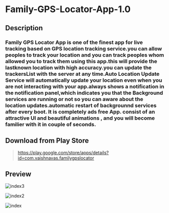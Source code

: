 # Family-GPS-Locator-App-1.0
## **Description**
### Family GPS Locator App is one of the finest app for live tracking based on GPS location tracking service.you can allow peoples to track your location and you can track peoples whom allowed you to track them using this app.this will provide the lastknown location with high accuracy.you can update the trackersList with the server at any time.Auto Location Update Service will automatically update your location even when you are not interacting with your app.always shows a notification in the notification panel,which indicates you that the Background  services are running or not so you can aware about the location updates.automatic restart of backgrounnd services after every boot. It is completely ads free App. consist of an attractive UI and beautiful animations , and you will become familier with it in couple of seconds.

## Download from Play Store

> https://play.google.com/store/apps/details?id=com.vaishnavas.familygpslocator

## Preview


![index3](https://user-images.githubusercontent.com/60743167/93661155-35432f80-fa73-11ea-8833-29fb20880854.jpeg)


![index2](https://user-images.githubusercontent.com/60743167/93661151-2f4d4e80-fa73-11ea-9c31-95c38d5f3e2d.jpeg)



![index](https://user-images.githubusercontent.com/60743167/93661091-acc48f00-fa72-11ea-812b-4728eb398c4d.jpeg)
